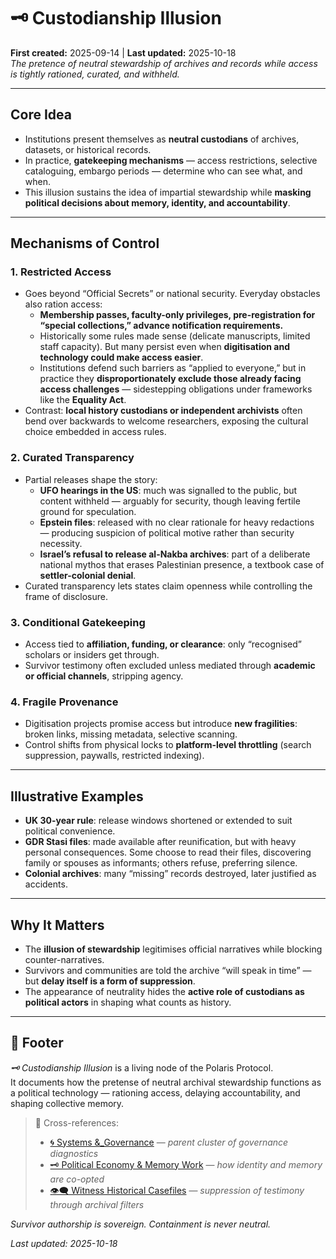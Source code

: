 # 🗝 Custodianship Illusion  
**First created:** 2025-09-14 | **Last updated:** 2025-10-18  
*The pretence of neutral stewardship of archives and records while access is tightly rationed, curated, and withheld.*  

---

## Core Idea  
- Institutions present themselves as **neutral custodians** of archives, datasets, or historical records.  
- In practice, **gatekeeping mechanisms** — access restrictions, selective cataloguing, embargo periods — determine who can see what, and when.  
- This illusion sustains the idea of impartial stewardship while **masking political decisions about memory, identity, and accountability**.  

---

## Mechanisms of Control  

### 1. Restricted Access  
- Goes beyond “Official Secrets” or national security. Everyday obstacles also ration access:  
  - **Membership passes, faculty-only privileges, pre-registration for “special collections,” advance notification requirements.**  
  - Historically some rules made sense (delicate manuscripts, limited staff capacity). But many persist even when **digitisation and technology could make access easier**.  
  - Institutions defend such barriers as “applied to everyone,” but in practice they **disproportionately exclude those already facing access challenges** — sidestepping obligations under frameworks like the **Equality Act**.  
- Contrast: **local history custodians or independent archivists** often bend over backwards to welcome researchers, exposing the cultural choice embedded in access rules.  

### 2. Curated Transparency  
- Partial releases shape the story:  
  - **UFO hearings in the US**: much was signalled to the public, but content withheld — arguably for security, though leaving fertile ground for speculation.  
  - **Epstein files**: released with no clear rationale for heavy redactions — producing suspicion of political motive rather than security necessity.  
  - **Israel’s refusal to release al-Nakba archives**: part of a deliberate national mythos that erases Palestinian presence, a textbook case of **settler-colonial denial**.  
- Curated transparency lets states claim openness while controlling the frame of disclosure.  

### 3. Conditional Gatekeeping  
- Access tied to **affiliation, funding, or clearance**: only “recognised” scholars or insiders get through.  
- Survivor testimony often excluded unless mediated through **academic or official channels**, stripping agency.  

### 4. Fragile Provenance  
- Digitisation projects promise access but introduce **new fragilities**: broken links, missing metadata, selective scanning.  
- Control shifts from physical locks to **platform-level throttling** (search suppression, paywalls, restricted indexing).  

---

## Illustrative Examples  
- **UK 30-year rule**: release windows shortened or extended to suit political convenience.  
- **GDR Stasi files**: made available after reunification, but with heavy personal consequences. Some choose to read their files, discovering family or spouses as informants; others refuse, preferring silence.  
- **Colonial archives**: many “missing” records destroyed, later justified as accidents.  

---

## Why It Matters  
- The **illusion of stewardship** legitimises official narratives while blocking counter-narratives.  
- Survivors and communities are told the archive “will speak in time” — but **delay itself is a form of suppression**.  
- The appearance of neutrality hides the **active role of custodians as political actors** in shaping what counts as history.  

---

## 🏮 Footer  

*🗝 Custodianship Illusion* is a living node of the Polaris Protocol.  
It documents how the pretense of neutral archival stewardship functions as a political technology — rationing access, delaying accountability, and shaping collective memory.  

> 📡 Cross-references:
> 
> - [🌀 Systems &_Governance](../../🌀_System_Governance/README.md) — *parent cluster of governance diagnostics*  
> - [🗝️ Political Economy & Memory Work](./README.md) — *how identity and memory are co-opted*  
> - [👁️‍🗨️ Witness Historical Casefiles](../../🫀_Our_Hearts_Our_Minds/👁️‍🗨️_Witness_Historical_Casefiles/README.md) — *suppression of testimony through archival filters*  

*Survivor authorship is sovereign. Containment is never neutral.*  

_Last updated: 2025-10-18_  

